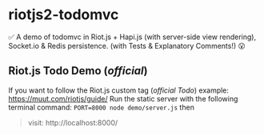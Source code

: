 # riotjs2-todomvc
:white_check_mark: A demo of todomvc in Riot.js + Hapi.js (with server-side view rendering), Socket.io &amp; Redis persistence. (with Tests &amp; Explanatory Comments!) :open_mouth:

## Riot.js Todo Demo (_official_)

If you want to follow the Riot.js custom tag (_official Todo_) example: https://muut.com/riotjs/guide/
Run the static server with the following terminal command: `PORT=8000 node demo/server.js`
then
> visit: http://localhost:8000/
